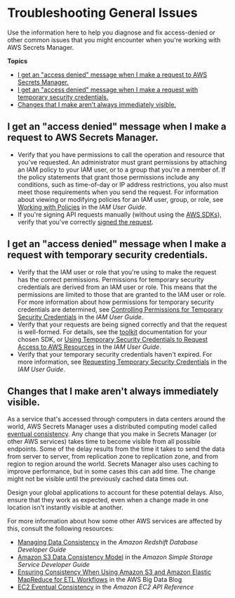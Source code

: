 # Troubleshooting General Issues<a name="troubleshoot_general"></a>

Use the information here to help you diagnose and fix access\-denied or other common issues that you might encounter when you're working with AWS Secrets Manager\.

**Topics**
+ [I get an "access denied" message when I make a request to AWS Secrets Manager\.](#troubleshoot_general_access-denied-service)
+ [I get an "access denied" message when I make a request with temporary security credentials\.](#troubleshoot_general_access-denied-temp-creds)
+ [Changes that I make aren't always immediately visible\.](#troubleshoot_general_eventual-consistency)

## I get an "access denied" message when I make a request to AWS Secrets Manager\.<a name="troubleshoot_general_access-denied-service"></a>
+ Verify that you have permissions to call the operation and resource that you've requested\. An administrator must grant permissions by attaching an IAM policy to your IAM user, or to a group that you're a member of\. If the policy statements that grant those permissions include any conditions, such as time\-of\-day or IP address restrictions, you also must meet those requirements when you send the request\. For information about viewing or modifying policies for an IAM user, group, or role, see [Working with Policies](http://docs.aws.amazon.com/IAM/latest/UserGuide/access_policies_manage.html) in the *IAM User Guide*\.
+ If you're signing API requests manually \(without using the [AWS SDKs](http://aws.amazon.com/tools/)\), verify that you've correctly [signed the request](http://docs.aws.amazon.com/general/latest/gr/signing_aws_api_requests.html)\.

## I get an "access denied" message when I make a request with temporary security credentials\.<a name="troubleshoot_general_access-denied-temp-creds"></a>
+ Verify that the IAM user or role that you're using to make the request has the correct permissions\. Permissions for temporary security credentials are derived from an IAM user or role\. This means that the permissions are limited to those that are granted to the IAM user or role\. For more information about how permissions for temporary security credentials are determined, see [Controlling Permissions for Temporary Security Credentials](http://docs.aws.amazon.com/IAM/latest/UserGuide/id_credentials_temp_control-access.html) in the *IAM User Guide*\.
+ Verify that your requests are being signed correctly and that the request is well\-formed\. For details, see the [toolkit](http://aws.amazon.com/tools/) documentation for your chosen SDK, or [Using Temporary Security Credentials to Request Access to AWS Resources](http://docs.aws.amazon.com/IAM/latest/UserGuide/id_credentials_temp_use-resources.html) in the *IAM User Guide*\.
+ Verify that your temporary security credentials haven't expired\. For more information, see [Requesting Temporary Security Credentials](http://docs.aws.amazon.com/IAM/latest/UserGuide/id_credentials_temp_request.html) in the *IAM User Guide*\. 

## Changes that I make aren't always immediately visible\.<a name="troubleshoot_general_eventual-consistency"></a>

As a service that's accessed through computers in data centers around the world, AWS Secrets Manager uses a distributed computing model called [eventual consistency](https://wikipedia.org/wiki/Eventual_consistency)\. Any change that you make in Secrets Manager \(or other AWS services\) takes time to become visible from all possible endpoints\. Some of the delay results from the time it takes to send the data from server to server, from replication zone to replication zone, and from region to region around the world\. Secrets Manager also uses caching to improve performance, but in some cases this can add time\. The change might not be visible until the previously cached data times out\.

Design your global applications to account for these potential delays\. Also, ensure that they work as expected, even when a change made in one location isn't instantly visible at another\.

For more information about how some other AWS services are affected by this, consult the following resources:
+ [Managing Data Consistency](http://docs.aws.amazon.com/redshift/latest/dg/managing-data-consistency.html) in the *Amazon Redshift Database Developer Guide*
+ [Amazon S3 Data Consistency Model](http://docs.aws.amazon.com/AmazonS3/latest/dev/Introduction.html#ConsistencyModel) in the *Amazon Simple Storage Service Developer Guide*
+ [Ensuring Consistency When Using Amazon S3 and Amazon Elastic MapReduce for ETL Workflows](http://aws.amazon.com/blogs/big-data/ensuring-consistency-when-using-amazon-s3-and-amazon-elastic-mapreduce-for-etl-workflows/) in the AWS Big Data Blog
+ [EC2 Eventual Consistency](http://docs.aws.amazon.com/AWSEC2/latest/APIReference/query-api-troubleshooting.html#eventual-consistency) in the *Amazon EC2 API Reference*